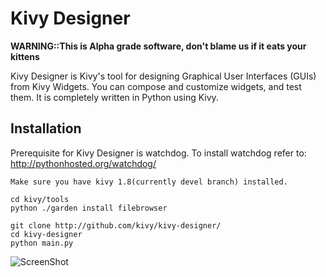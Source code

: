 Kivy Designer
=============
**WARNING::This is Alpha grade software, don't blame us if it eats your kittens**

Kivy Designer is Kivy's tool for designing Graphical User Interfaces (GUIs) from Kivy Widgets. You can compose and customize widgets, and test them. It is completely written in Python using Kivy.

Installation
------------
Prerequisite for Kivy Designer is watchdog. To install watchdog refer to: http://pythonhosted.org/watchdog/

    Make sure you have kivy 1.8(currently devel branch) installed.
    
    cd kivy/tools
    python ./garden install filebrowser
    
    git clone http://github.com/kivy/kivy-designer/
    cd kivy-designer
    python main.py


![ScreenShot](https://raw.github.com/kivy/kivy-designer/master/kivy_designer.png)

